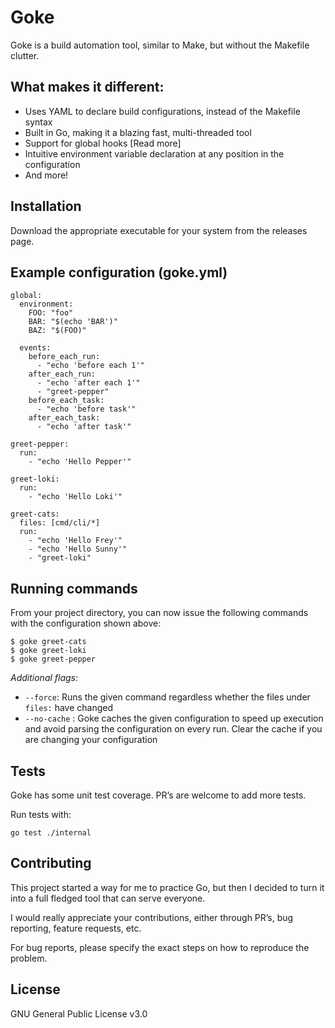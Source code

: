 # Goke
Goke is a build automation tool, similar to Make, but without the Makefile clutter.

## What makes it different:

* Uses YAML to declare build configurations, instead of the Makefile syntax
* Built in Go, making it a blazing fast, multi-threaded tool
* Support for global hooks [Read more]
* Intuitive environment variable declaration at any position in the configuration
* And more!

## Installation
Download the appropriate executable for your system from the releases page.         

## Example configuration (goke.yml)
```
global:
  environment:
    FOO: "foo"
    BAR: "$(echo 'BAR')"
    BAZ: "$(FOO)"

  events:
    before_each_run:
      - "echo 'before each 1'"
    after_each_run:
      - "echo 'after each 1'"
      - "greet-pepper"
    before_each_task:
      - "echo 'before task'"
    after_each_task:
      - "echo 'after task'"

greet-pepper:
  run:
    - "echo 'Hello Pepper'"

greet-loki:
  run:
    - "echo 'Hello Loki'"

greet-cats:
  files: [cmd/cli/*]
  run:
    - "echo 'Hello Frey'"
    - "echo 'Hello Sunny'"
    - "greet-loki"
```

## Running commands
From your project directory, you can now issue the following commands with the configuration shown above:
```
$ goke greet-cats
$ goke greet-loki
$ goke greet-pepper
```

*Additional flags:*

* `--force`: Runs the given command regardless whether the files under `files:` have changed
* `--no-cache` : Goke caches the given configuration to speed up execution and avoid parsing the configuration on every run. Clear the cache if you are changing your configuration

## Tests
Goke has some unit test coverage. PR’s are welcome to add more tests.

Run tests with:
```
go test ./internal
```

## Contributing
This project started a way for me to practice Go, but then I decided to turn it into a full fledged tool that can serve everyone.

I would really appreciate your contributions, either through PR’s, bug reporting, feature requests, etc.

For bug reports, please specify the exact steps on how to reproduce the problem.

## License
GNU General Public License v3.0
